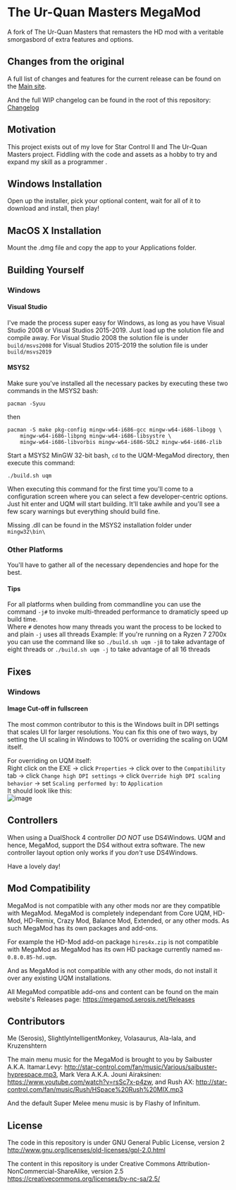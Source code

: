# The Ur-Quan Masters MegaMod
A fork of The Ur-Quan Masters that remasters the HD mod with a veritable smorgasbord of extra features and options.

## Changes from the original

A full list of changes and features for the current release can be found on the [Main site](http://megamod.serosis.net/Features).

And the full WIP changelog can be found in the root of this repository: [Changelog](https://github.com/Serosis/UQM-MegaMod/blob/master/MegaMod%20Changelog.txt)

## Motivation

This project exists out of my love for Star Control II and The Ur-Quan Masters project. Fiddling with the code and assets as a hobby to try and expand my skill as a programmer .

## Windows Installation

Open up the installer, pick your optional content, wait for all of it to download and install, then play!

## MacOS X Installation

Mount the .dmg file and copy the app to your Applications folder.

## Building Yourself

### Windows

#### Visual Studio 
I've made the process super easy for Windows, as long as you have Visual Studio 2008 or Visual Studios 2015-2019. Just load up the solution file and compile away.
For Visual Studio 2008 the solution file is under `build/msvs2008` for Visual Studios 2015-2019 the solution file is under `build/msvs2019`

#### MSYS2

Make sure you've installed all the necessary packes by executing these two commands in the MSYS2 bash:

	pacman -Syuu

then

	pacman -S make pkg-config mingw-w64-i686-gcc mingw-w64-i686-libogg \
		mingw-w64-i686-libpng mingw-w64-i686-libsystre \
		mingw-w64-i686-libvorbis mingw-w64-i686-SDL2 mingw-w64-i686-zlib

Start a MSYS2 MinGW 32-bit bash, `cd` to the UQM-MegaMod directory, then execute this command: 

	./build.sh uqm 

When executing this command for the first time you'll come to a configuration screen where you can select a few developer-centric options.
Just hit enter and UQM will start building. It'll take awhile and you'll see a few scary warnings but everything should build fine.

Missing .dll can be found in the MSYS2 installation folder under `mingw32\bin\`

### Other Platforms
You'll have to gather all of the necessary dependencies and hope for the best.

#### Tips

For all platforms when building from commandline you can use the command `-j#` to invoke multi-threaded performance to dramaticly speed up build time.  
Where `#` denotes how many threads you want the process to be locked to and plain `-j` uses all threads
Example: If you're running on a Ryzen 7 2700x you can use the command like so `./build.sh uqm -j8` to take advantage of eight threads or `./build.sh uqm -j` to take advantage of all 16 threads

## Fixes

### Windows

#### Image Cut-off in fullscreen

The most common contributor to this is the Windows built in DPI settings that scales UI for larger resolutions.
You can fix this one of two ways, by setting the UI scaling in Windows to 100% or overriding the scaling on UQM itself.

For overriding on UQM itself:  
Right click on the EXE -> click `Properties` -> click over to the `Compatibility` tab -> click `Change high DPI settings` -> click `Override high DPI scaling behavior` -> set `Scaling performed by:` to `Application`  
It should look like this:  
![image](https://user-images.githubusercontent.com/4404965/80047996-bb0e7f00-84c3-11ea-8914-85509e2fb623.png)

## Controllers

When using a DualShock 4 controller *DO NOT* use DS4Windows. UQM and hence, MegaMod, support the DS4 without extra software.
The new controller layout option only works if you *don't* use DS4Windows.

Have a lovely day!

## Mod Compatibility
MegaMod is not compatible with any other mods nor are they compatible with MegaMod.
MegaMod is completely independant from Core UQM, HD-Mod, HD-Remix, Crazy Mod, Balance Mod, Extended, or any other mods.
As such MegaMod has its own packages and add-ons.

For example the HD-Mod add-on package `hires4x.zip` is not compatible with MegaMod as MegaMod has its own HD package currently named `mm-0.8.0.85-hd.uqm`.

And as MegaMod is not compatible with any other mods, do not install it over any existing UQM installations.

All MegaMod compatible add-ons and content can be found on the main website's Releases page: https://megamod.serosis.net/Releases

## Contributors

Me (Serosis), SlightlyIntelligentMonkey, Volasaurus, Ala-lala, and Kruzenshtern

The main menu music for the MegaMod is brought to you by Saibuster A.K.A. Itamar.Levy: http://star-control.com/fan/music/Various/saibuster-hyprespace.mp3, Mark Vera A.K.A. Jouni Airaksinen: https://www.youtube.com/watch?v=rsSc7x-p4zw, and Rush AX: http://star-control.com/fan/music/Rush/HSpace%20Rush%20MIX.mp3

And the default Super Melee menu music is by Flashy of Infinitum.

## License

The code in this repository is under GNU General Public License, version 2 http://www.gnu.org/licenses/old-licenses/gpl-2.0.html

The content in this repository is under Creative Commons Attribution-NonCommercial-ShareAlike, version 2.5 https://creativecommons.org/licenses/by-nc-sa/2.5/
